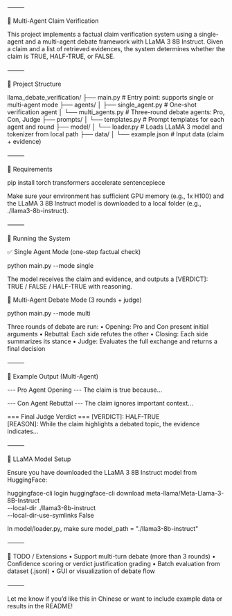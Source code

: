 ⸻

🧠 Multi-Agent Claim Verification

This project implements a factual claim verification system using a single-agent and a multi-agent debate framework with LLaMA 3 8B Instruct. Given a claim and a list of retrieved evidences, the system determines whether the claim is TRUE, HALF-TRUE, or FALSE.

⸻

📁 Project Structure

llama_debate_verification/
├── main.py                      # Entry point: supports single or multi-agent mode
├── agents/
│   ├── single_agent.py          # One-shot verification agent
│   └── multi_agents.py          # Three-round debate agents: Pro, Con, Judge
├── prompts/
│   └── templates.py             # Prompt templates for each agent and round
├── model/
│   └── loader.py                # Loads LLaMA 3 model and tokenizer from local path
├── data/
│   └── example.json             # Input data (claim + evidence)


⸻

🔧 Requirements

pip install torch transformers accelerate sentencepiece

Make sure your environment has sufficient GPU memory (e.g., 1x H100) and the LLaMA 3 8B Instruct model is downloaded to a local folder (e.g., ./llama3-8b-instruct).

⸻

🚀 Running the System

✅ Single Agent Mode (one-step factual check)

python main.py --mode single

The model receives the claim and evidence, and outputs a [VERDICT]: TRUE / FALSE / HALF-TRUE with reasoning.

🤼 Multi-Agent Debate Mode (3 rounds + judge)

python main.py --mode multi

Three rounds of debate are run:
	•	Opening: Pro and Con present initial arguments
	•	Rebuttal: Each side refutes the other
	•	Closing: Each side summarizes its stance
	•	Judge: Evaluates the full exchange and returns a final decision

⸻

📌 Example Output (Multi-Agent)

--- Pro Agent Opening ---
The claim is true because...

--- Con Agent Rebuttal ---
The claim ignores important context...

=== Final Judge Verdict ===
[VERDICT]: HALF-TRUE  
[REASON]: While the claim highlights a debated topic, the evidence indicates...


⸻

📂 LLaMA Model Setup

Ensure you have downloaded the LLaMA 3 8B Instruct model from HuggingFace:

huggingface-cli login
huggingface-cli download meta-llama/Meta-Llama-3-8B-Instruct \
    --local-dir ./llama3-8b-instruct \
    --local-dir-use-symlinks False

In model/loader.py, make sure model_path = "./llama3-8b-instruct"

⸻

🧩 TODO / Extensions
	•	Support multi-turn debate (more than 3 rounds)
	•	Confidence scoring or verdict justification grading
	•	Batch evaluation from dataset (.jsonl)
	•	GUI or visualization of debate flow

⸻

Let me know if you’d like this in Chinese or want to include example data or results in the README!